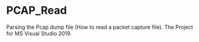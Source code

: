 # PCAP_Read
Parsing the Pcap dump file (How to read a packet capture file).
The Project for MS Visual Studio 2019.
